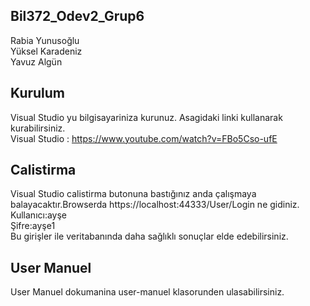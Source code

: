 ## Bil372_Odev2_Grup6
Rabia Yunusoğlu <br />
Yüksel Karadeniz <br />
Yavuz Algün <br />

## Kurulum

Visual Studio yu bilgisayariniza kurunuz. Asagidaki linki kullanarak kurabilirsiniz.<br />
Visual Studio : https://www.youtube.com/watch?v=FBo5Cso-ufE <br />

## Calistirma

Visual Studio calistirma butonuna bastığınız anda çalışmaya balayacaktır.Browserda https://localhost:44333/User/Login ne gidiniz.<br />
Kullanıcı:ayşe<br />
Şifre:ayşe1<br />
Bu girişler ile veritabanında daha sağlıklı sonuçlar elde edebilirsiniz.

## User Manuel

User Manuel dokumanina user-manuel klasorunden ulasabilirsiniz.